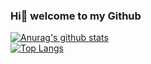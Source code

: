 ### Hi👋 welcome to my Github

[![Anurag's github stats](https://github-readme-stats.vercel.app/api?username=sheng411&theme=shades-of-purple)](https://github.com/sheng411/school)  
[![Top Langs](https://github-readme-stats.vercel.app/api/top-langs/?username=sheng411&theme=outrun)](https://sheng411.github.io/sheng411/)




<!--
my pages:
https://sheng411.github.io/sheng411/
-->
